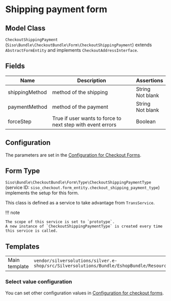 # Shipping payment form

## Model Class

`CheckoutShippingPayment` (`Siso\Bundle\CheckoutBundle\Form\CheckoutShippingPayment`)
extends `AbstractFormEntity` and implements `CheckoutAddressInterface`.

## Fields

|Name|Description|Assertions|
|--- |--- |--- |
|shippingMethod|method of the shipping|String</br>Not blank|
|paymentMethod|method of the payment|String</br>Not blank|
|forceStep|True if user wants to force to next step with event errors|Boolean|

## Configuration

The parameters are set in the [Configuration for Checkout Forms](configuration_for_checkout_forms.md).

## Form Type

`Siso\Bundle\CheckoutBundle\Form\Type\CheckoutShippingPaymentType`
(service ID: `siso_checkout.form_entity.checkout_shipping_payment_type`)
implements the setup for this form.

This class is defined as a service to take advantage from `TransService`.

!!! note

    The scope of this service is set to `prototype`.
    A new instance of `CheckoutShippingPaymentType` is created every time this service is called.

## Templates

|               |           |
| ------------- | --------- |
| Main template | `vendor/silversolutions/silver.e-shop/src/Silversolutions/Bundle/EshopBundle/Resources/views/Checkout/checkout_shipping_payment.html.twig` |

### Select value configuration

You can set other configuration values in [Configuration for checkout forms](configuration_for_checkout_forms.md).
